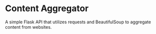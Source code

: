 # Content Aggregator
A simple Flask API that utilizes requests and
BeautifulSoup to aggregate content from 
websites.